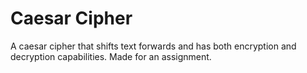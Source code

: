 # Caesar Cipher

A caesar cipher that shifts text forwards and has both encryption and decryption capabilities. Made for an assignment.
